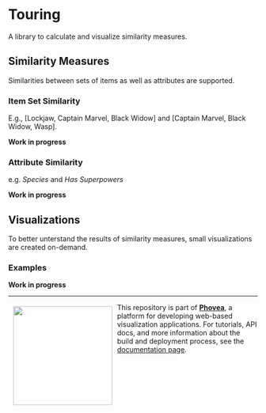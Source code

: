 # Touring
A library to calculate and visualize similarity measures.

## Similarity Measures
Similarities between sets of items as well as attributes are supported.

### Item Set Similarity
E.g., [Lockjaw, Captain Marvel, Black Widow] and [Captain Marvel, Black Widow, Wasp].

**Work in progress**


### Attribute Similarity
e.g. *Species* and *Has Superpowers*

**Work in progress**

## Visualizations
To better unterstand the results of similarity measures, small visualizations are created on-demand.

### Examples

**Work in progress**



***

<a href="https://caleydo.org"><img src="http://caleydo.org/assets/images/logos/caleydo.svg" align="left" width="200px" hspace="10" vspace="6"></a>
This repository is part of **[Phovea](http://phovea.caleydo.org/)**, a platform for developing web-based visualization applications. For tutorials, API docs, and more information about the build and deployment process, see the [documentation page](http://phovea.caleydo.org).


[phovea-image]: https://img.shields.io/badge/Phovea-Client%20Plugin-F47D20.svg
[phovea-url]: https://phovea.caleydo.org
[npm-image]: https://badge.fury.io/js/touring.svg
[npm-url]: https://npmjs.org/package/touring
[travis-image]: https://travis-ci.org/caleydo/touring.svg?branch=master
[travis-url]: https://travis-ci.org/caleydo/touring
[daviddm-image]: https://david-dm.org/caleydo/touring/status.svg
[daviddm-url]: https://david-dm.org/caleydo/touring
